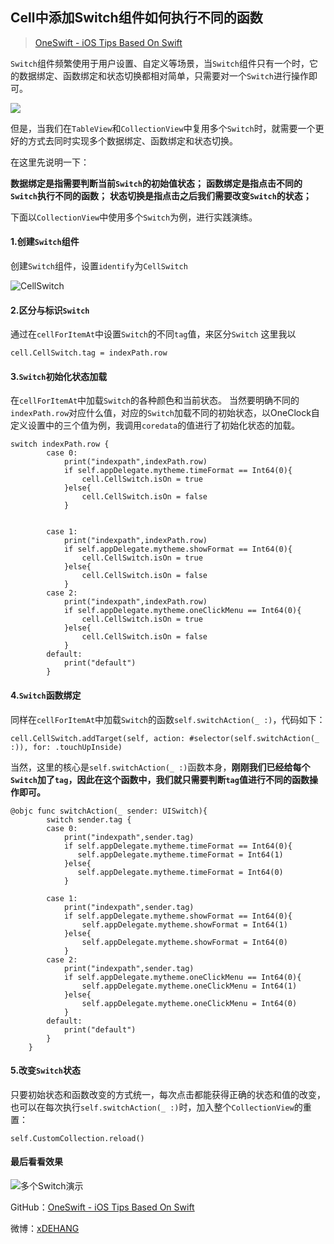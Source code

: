 ## Cell中添加Switch组件如何执行不同的函数

> [OneSwift - iOS Tips Based On Swift](https://bjdehang.github.io/OneSwift)


`Switch`组件频繁使用于用户设置、自定义等场景，当`Switch`组件只有一个时，它的数据绑定、函数绑定和状态切换都相对简单，只需要对一个`Switch`进行操作即可。

![](https://bjdehang.github.io/OneSwift/img/06/header.png)

但是，当我们在`TableView`和`CollectionView`中复用多个`Switch`时，就需要一个更好的方式去同时实现多个数据绑定、函数绑定和状态切换。

在这里先说明一下：

**数据绑定是指需要判断当前`Switch`的初始值状态；**
**函数绑定是指点击不同的`Switch`执行不同的函数；**
**状态切换是指点击之后我们需要改变`Switch`的状态；**


下面以`CollectionView`中使用多个`Switch`为例，进行实践演练。

#### 1.创建`Switch`组件
创建`Switch`组件，设置`identify`为`CellSwitch`

![CellSwitch](https://bjdehang.github.io/OneSwift/img/06/CellSwitch.png)

#### 2.区分与标识`Switch`
通过在`cellForItemAt`中设置`Switch`的不同`tag`值，来区分`Switch`
这里我以
```
cell.CellSwitch.tag = indexPath.row
```

#### 3.`Switch`初始化状态加载
在`cellForItemAt`中加载`Switch`的各种颜色和当前状态。
当然要明确不同的`indexPath.row`对应什么值，对应的`Switch`加载不同的初始状态，以OneClock自定义设置中的三个值为例，我调用`coredata`的值进行了初始化状态的加载。

```
switch indexPath.row {
        case 0:
            print("indexpath",indexPath.row)
            if self.appDelegate.mytheme.timeFormat == Int64(0){
                cell.CellSwitch.isOn = true
            }else{
                cell.CellSwitch.isOn = false
            }


        case 1:
            print("indexpath",indexPath.row)
            if self.appDelegate.mytheme.showFormat == Int64(0){
                cell.CellSwitch.isOn = true
            }else{
                cell.CellSwitch.isOn = false
            }
        case 2:
            print("indexpath",indexPath.row)
            if self.appDelegate.mytheme.oneClickMenu == Int64(0){
                cell.CellSwitch.isOn = true
            }else{
                cell.CellSwitch.isOn = false
            }
        default:
            print("default")
        }
```

#### 4.`Switch`函数绑定
同样在`cellForItemAt`中加载`Switch`的函数`self.switchAction(_ :)`，代码如下：
```
cell.CellSwitch.addTarget(self, action: #selector(self.switchAction(_ :)), for: .touchUpInside)
```
当然，这里的核心是`self.switchAction(_ :)`函数本身，**刚刚我们已经给每个`Switch`加了`tag`，因此在这个函数中，我们就只需要判断`tag`值进行不同的函数操作即可。**

```
@objc func switchAction(_ sender: UISwitch){
        switch sender.tag {
        case 0:
            print("indexpath",sender.tag)
            if self.appDelegate.mytheme.timeFormat == Int64(0){
               self.appDelegate.mytheme.timeFormat = Int64(1)
            }else{
               self.appDelegate.mytheme.timeFormat = Int64(0)
            }

        case 1:
            print("indexpath",sender.tag)
            if self.appDelegate.mytheme.showFormat == Int64(0){
                self.appDelegate.mytheme.showFormat = Int64(1)
            }else{
                self.appDelegate.mytheme.showFormat = Int64(0)
            }
        case 2:
            print("indexpath",sender.tag)
            if self.appDelegate.mytheme.oneClickMenu == Int64(0){
                self.appDelegate.mytheme.oneClickMenu = Int64(1)
            }else{
                self.appDelegate.mytheme.oneClickMenu = Int64(0)
            }
        default:
            print("default")
        }
    }
```



#### 5.改变`Switch`状态

只要初始状态和函数改变的方式统一，每次点击都能获得正确的状态和值的改变，也可以在每次执行`self.switchAction(_ :)`时，加入整个`CollectionView`的重置：
```
self.CustomCollection.reload()
```


#### 最后看看效果
![多个Switch演示](https://bjdehang.github.io/OneSwift/img/06/多个Switch演示.gif)





GitHub：[OneSwift - iOS Tips Based On Swift](https://bjdehang.github.io/OneSwift)

微博：[xDEHANG](https://weibo.com/bujidehang)
